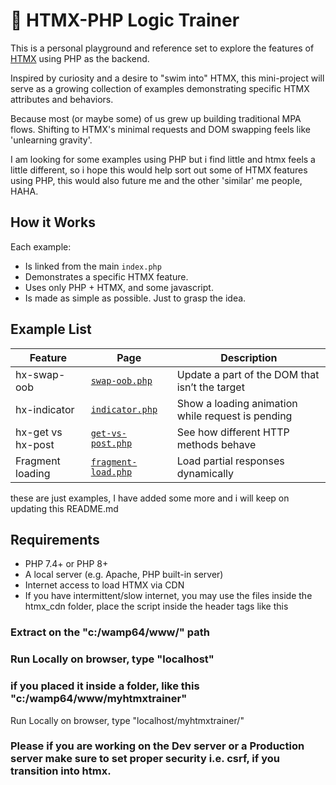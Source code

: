 # 🧪 HTMX-PHP Logic Trainer

This is a personal playground and reference set to explore the features of [HTMX](https://htmx.org/) using PHP as the backend.

Inspired by curiosity and a desire to "swim into" HTMX, this mini-project will serve as a growing collection of examples demonstrating specific HTMX attributes and behaviors.

Because most (or maybe some) of us grew up building traditional MPA flows. Shifting to HTMX's minimal requests and DOM swapping feels like 'unlearning gravity'.

I am looking for some examples using PHP but i find little and htmx feels a little different, so i hope this would help sort out some of HTMX features using PHP, this would also future me and the other 'similar' me people, HAHA. 

## How it Works

Each example:
- Is linked from the main `index.php`
- Demonstrates a specific HTMX feature.
- Uses only PHP + HTMX, and some javascript.
- Is made as simple as possible. Just to grasp the idea.

## Example List

| Feature | Page | Description |
|--------|------|-------------|
| hx-swap-oob | [`swap-oob.php`](examples/swap-oob.php) | Update a part of the DOM that isn’t the target |
| hx-indicator | [`indicator.php`](examples/indicator.php) | Show a loading animation while request is pending |
| hx-get vs hx-post | [`get-vs-post.php`](examples/get-vs-post.php) | See how different HTTP methods behave |
| Fragment loading | [`fragment-load.php`](examples/fragment-load.php) | Load partial responses dynamically |

these are just examples, I have added some more and i will keep on updating this README.md 

## Requirements

- PHP 7.4+ or PHP 8+
- A local server (e.g. Apache, PHP built-in server)
- Internet access to load HTMX via CDN
- If you have intermittent/slow internet, you may use the files inside the htmx_cdn folder, place the script inside the header tags like this

<head>
    <meta charset="UTF-8">
    <title>HTMX-PHP Logic Trainer</title>
    <script src="./htmx_cdn/htmx.min.js"></script>
    <link rel="stylesheet" href="assets/style.css">
</head>

### Extract on the "c:/wamp64/www/" path
### Run Locally on browser, type "localhost"

### if you placed it inside a folder, like this "c:/wamp64/www/myhtmxtrainer"
Run Locally on browser, type "localhost/myhtmxtrainer/"

### Please if you are working on the Dev server or a Production server make sure to set proper security i.e. csrf, if you transition into htmx. 